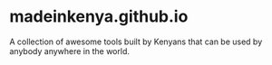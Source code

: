 # madeinkenya.github.io
A collection of awesome tools built by Kenyans that can be used by anybody anywhere in the world.

